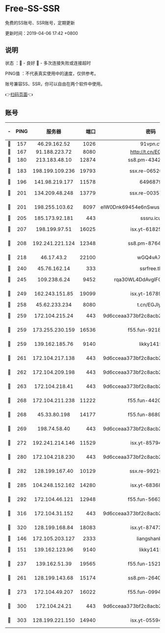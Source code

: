 # Free-SS-SSR

免费的SS账号、SSR账号，定期更新

更新时间：2019-04-06 17:42 +0800

## 说明

状态     ：🙂 - 良好 🙁 - 多次连接失败或连接超时

PING值   ：不代表真实使用中的速度，仅供参考。

账号兼容SS、SSR，你可以自由在两个软件中使用。

👉[扫码页面](https://liesauer.github.io/Free-SS-SSR/)👈

## 账号

|-|PING|服务器|端口|密码|加密方式|区域|
|:----:|:----:|:-----:|-----:|:----:|:----:|:----:|
|🙂|157|46.29.162.52|1026|91vpn.cf|rc4-md5|RU|
|🙂|167|91.188.223.72|8080|http://t.cn/EGJIyrl|rc4-md5|RU|
|🙂|180|213.183.48.10|12874|ss8.pm-43426008|rc4-md5|RU|
|🙂|183|198.199.109.236|19793|ssx.re-06520908|aes-256-cfb|US|
|🙂|196|141.98.219.177|11578|6496879|chacha20|US|
|🙂|201|134.209.48.248|13779|ssx.re-00357736|aes-256-cfb|US|
|🙂|201|198.255.103.62|8097|eIW0Dnk69454e6nSwuspv9DmS201tQ0D|aes-256-cfb|US|
|🙂|205|185.173.92.181|443|sssru.icu|rc4-md5|RU|
|🙂|207|198.199.97.51|16025|isx.yt-61825753|aes-256-cfb|US|
|🙂|208|192.241.221.124|12348|ss8.pm-87649269|aes-256-cfb|US|
|🙂|218|46.17.43.2|22100|wGQ4vA7D|aes-256-gcm|RU|
|🙂|240|45.76.162.14|333|ssrfree.tk|rc4|SG|
|🙂|245|109.238.6.24|9452|rqa30WL4DdAvgIFG6Fs3znzTa|aes-256-cfb|FR|
|🙂|249|162.243.151.85|19099|isx.yt-16789581|aes-256-cfb|US|
|🙂|258|45.62.233.234|8080|t.cn/EGJIyrl|rc4-md5|CA|
|🙂|259|172.104.215.24|443|9d6cceaa373bf2c8acb22e60b6a58be6|aes-256-cfb|US|
|🙂|259|173.255.230.159|16536|f55.fun-92182814|aes-256-cfb|US|
|🙂|259|139.162.185.76|9140|likky1415|aes-256-cfb|DE|
|🙂|261|172.104.217.138|443|9d6cceaa373bf2c8acb22e60b6a58be6|aes-256-cfb|US|
|🙂|262|172.104.209.198|443|9d6cceaa373bf2c8acb22e60b6a58be6|aes-256-cfb|US|
|🙂|263|172.104.218.41|443|9d6cceaa373bf2c8acb22e60b6a58be6|aes-256-cfb|US|
|🙂|268|172.104.211.238|11222|f55.fun-44203317|aes-256-cfb|US|
|🙂|268|45.33.80.198|14177|f55.fun-86891578|aes-256-cfb|US|
|🙂|269|198.74.58.40|443|9d6cceaa373bf2c8acb22e60b6a58be6|aes-256-cfb|US|
|🙂|272|192.241.214.146|11529|isx.yt-85794226|aes-256-cfb|US|
|🙂|280|172.104.218.230|443|9d6cceaa373bf2c8acb22e60b6a58be6|aes-256-cfb|US|
|🙂|282|128.199.167.40|10129|ssx.re-99210483|aes-256-cfb|SG|
|🙂|285|104.248.152.162|14280|isx.yt-68368719|aes-256-cfb|SG|
|🙂|292|172.104.46.121|12948|f55.fun-56631452|aes-256-cfb|SG|
|🙂|316|172.104.31.152|443|9d6cceaa373bf2c8acb22e60b6a58be6|aes-256-cfb|US|
|🙂|320|128.199.168.84|18083|isx.yt-87473888|aes-256-cfb|SG|
|🙂|146|172.105.203.127|2333|liangshanbo|chacha20|JP|
|🙂|151|139.162.123.96|9140|likky1415|aes-256-cfb|JP|
|🙂|237|139.162.51.39|19565|f55.fun-15213157|aes-256-cfb|SG|
|🙂|261|128.199.143.68|15174|ss8.pm-26403266|aes-256-cfb|SG|
|🙂|273|172.104.49.207|16022|f55.fun-09944277|aes-256-cfb|SG|
|🙂|300|172.104.24.21|443|9d6cceaa373bf2c8acb22e60b6a58be6|aes-256-cfb|US|
|🙂|303|128.199.221.150|14940|isx.yt-05594016|aes-256-cfb|SG|
